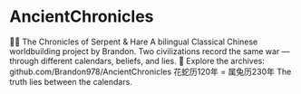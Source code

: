 # AncientChronicles
🐍🐇 The Chronicles of Serpent &amp; Hare A bilingual Classical Chinese worldbuilding project by Brandon. Two civilizations record the same war — through different calendars, beliefs, and lies.  📜 Explore the archives: github.com/Brandon978/AncientChronicles  花蛇历120年 = 属兔历230年 The truth lies between the calendars.
